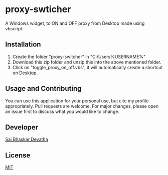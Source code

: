 # proxy-swticher
A Windows widget, to ON and OFF proxy from Desktop made using vbscript.

## Installation
1. Create the folder "proxy-switcher" in "C:\Users\%USERNAME%\"
2. Download this zip folder and unzip this into the above mentioned folder.
3. Click on "toggle_proxy_on_off.vbs", it will automatically create a shortcut on Desktop.

## Usage and Contributing
You can use this application for your personal use, but cite my profile appropriately.
Pull requests are welcome. For major changes, please open an issue first to discuss what you would like to change.

## Developer
[Sai Bhaskar Devatha](https://www.saibhaskardevatha.co.in/)

## License
[MIT](https://choosealicense.com/licenses/mit/)
